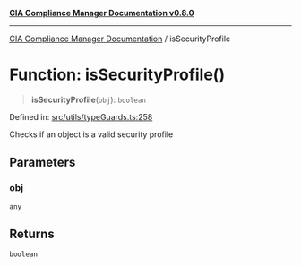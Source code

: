 [**CIA Compliance Manager Documentation v0.8.0**](../README.md)

***

[CIA Compliance Manager Documentation](../globals.md) / isSecurityProfile

# Function: isSecurityProfile()

> **isSecurityProfile**(`obj`): `boolean`

Defined in: [src/utils/typeGuards.ts:258](https://github.com/Hack23/cia-compliance-manager/blob/791b5a1b6e700c8b8480de209374e4cb1086330d/src/utils/typeGuards.ts#L258)

Checks if an object is a valid security profile

## Parameters

### obj

`any`

## Returns

`boolean`
